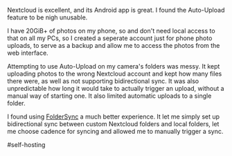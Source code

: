 Nextcloud is excellent, and its Android app is great.  I found the Auto-Upload feature to be nigh unusable.

I have 20GiB+ of photos on my phone, so and don't need local access to that on all my PCs, so I created a seperate account just for phone photo uploads, to serve as a backup and allow me to access the photos from the web interface.

Attempting to use Auto-Upload on my camera's folders was messy.  It kept uploading photos to the wrong Nextcloud account and kept how many files there were, as well as not supporting bidirectional sync.  It was also unpredictable how long it would take to actually trigger an upload, without a manual way of starting one.  It also limited automatic uploads to a single folder.

I found using [FolderSync](https://www.tacit.dk/foldersync) a much better experience.  It let me simply set up bidirectional sync between custom Nextcloud folders and local folders, let me choose cadence for syncing and allowed me to manually trigger a sync.

#self-hosting 